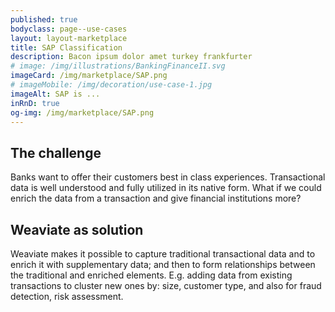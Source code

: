 ```yaml
---
published: true
bodyclass: page--use-cases
layout: layout-marketplace
title: SAP Classification
description: Bacon ipsum dolor amet turkey frankfurter
# image: /img/illustrations/BankingFinanceII.svg
imageCard: /img/marketplace/SAP.png
# imageMobile: /img/decoration/use-case-1.jpg
imageAlt: SAP is ...
inRnD: true
og-img: /img/marketplace/SAP.png
---
```


## The challenge

Banks want to offer their customers best in class experiences. Transactional data is well understood and fully utilized in its native form. What if we could enrich the data from a transaction and give financial institutions more?

## Weaviate as solution

Weaviate makes it possible to capture traditional transactional data and to enrich it with supplementary data; and then to form relationships between the traditional and enriched elements. E.g. adding data from existing transactions to cluster new ones by: size, customer type, and also for fraud detection, risk assessment. 